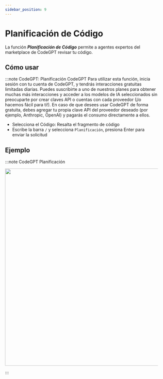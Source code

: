 ```yaml
---
sidebar_position: 9
---
```


# Planificación de Código

La función ***Planificación de Código*** permite a agentes expertos del marketplace de CodeGPT revisar tu código.

## Cómo usar

:::note CodeGPT: Planificación CodeGPT
Para utilizar esta función, inicia sesión con tu cuenta de CodeGPT, y tendrás interacciones gratuitas limitadas diarias. Puedes suscribirte a uno de nuestros planes para obtener muchas más interacciones y acceder a los modelos de IA seleccionados sin preocuparte por crear claves API o cuentas con cada proveedor (¡lo hacemos fácil para ti!). En caso de que desees usar CodeGPT de forma gratuita, debes agregar tu propia clave API del proveedor deseado (por ejemplo, Anthropic, OpenAI) y pagarás el consumo directamente a ellos.

- Selecciona el Código: Resalta el fragmento de código
- Escribe la barra `/` y selecciona `Planificación`, presiona Enter para enviar la solicitud

## Ejemplo

:::note CodeGPT Planificación
<p align="center">
  <img width="900" height="650" src="https://github.com/user-attachments/assets/97b9f513-02e5-4a37-8d42-b2f86fbeb8cc" />
</p>
:::